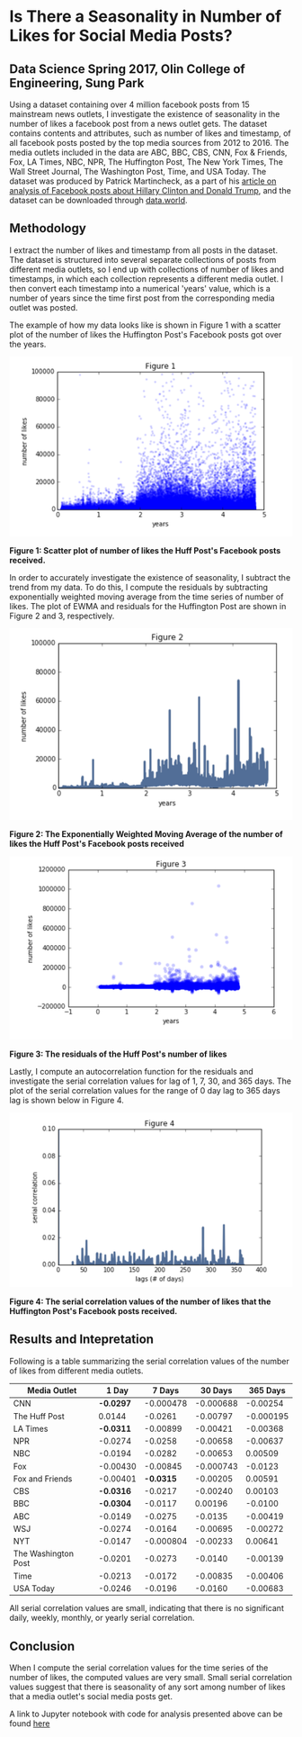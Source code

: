 # Is There a Seasonality in Number of Likes for Social Media Posts?
## Data Science Spring 2017, Olin College of Engineering, Sung Park

Using a dataset containing over 4 million facebook posts from 15 mainstream news outlets, I investigate the existence of seasonality in the number of likes a facebook post from a news outlet gets. The dataset contains contents and attributes, such as number of likes and timestamp, of all facebook posts posted by the top media sources from 2012 to 2016. The media outlets included in the data are ABC, BBC, CBS, CNN, Fox & Friends, Fox, LA Times, NBC, NPR, The Huffington Post, The New York Times, The Wall Street Journal, The Washington Post, Time, and USA Today. The dataset was produced by Patrick Martincheck, as a part of his [article on analysis of Facebook posts about Hillary Clinton and Donald Trump](https://shift.newco.co/what-i-discovered-about-trump-and-clinton-from-analyzing-4-million-facebook-posts-922a4381fd2f), and the dataset can be downloaded through [data.world](https://data.world/martinchek/2012-2016-facebook-posts).
## Methodology

I extract the number of likes and timestamp from all posts in the dataset. The dataset is structured into several separate collections of posts from different media outlets, so I end up with collections of number of likes and timestamps, in which each collection represents a different media outlet. I then convert each timestamp into a numerical 'years' value, which is a number of years since the time first post from the corresponding media outlet was posted.

The example of how my data looks like is shown in Figure 1 with a scatter plot of the number of likes the Huffington Post's Facebook posts got over the years.

![Figure 1](img/Report2Fig1.png)

**Figure 1: Scatter plot of number of likes the Huff Post's Facebook posts received.**

 In order to accurately investigate the existence of seasonality, I subtract the trend from my data. To do this, I compute the residuals by subtracting exponentially weighted moving average from the time series of number of likes. The plot of EWMA and residuals for the Huffington Post are shown in Figure 2 and 3, respectively.

 ![Figure 2](img/Report2Fig2.png)

**Figure 2: The Exponentially Weighted Moving Average of the number of likes the Huff Post's Facebook posts received**

 ![Figure 3](img/Report2Fig3.png)

**Figure 3: The residuals of the Huff Post's number of likes**

 Lastly, I compute an autocorrelation function for the residuals and investigate the serial correlation values for lag of 1, 7, 30, and 365 days. The plot of the serial correlation values for the range of 0 day lag to 365 days lag is shown below in Figure 4.

 ![Figure 4](img/Report2Fig4.png)

 **Figure 4: The serial correlation values of the number of likes that the Huffington Post's Facebook posts received.**

## Results and Intepretation

Following is a table summarizing the serial correlation values of the number of likes from different media outlets.

| Media Outlet | 1 Day | 7 Days | 30 Days | 365 Days |
| --- | --- | --- | --- | --- |
| CNN | **-0.0297** | -0.000478 | -0.000688 | -0.00254 |
| The Huff Post | 0.0144 | -0.0261 | -0.00797 | -0.000195 |
| LA Times | **-0.0311** | -0.00899 | -0.00421 | -0.00368 |
| NPR | -0.0274 | -0.0258 | -0.00658 | -0.00637 |
| NBC | -0.0194 | -0.0282 | -0.00653 | 0.00509 |
| Fox | -0.00430 | -0.00845 | -0.000743 | -0.0123 |
| Fox and Friends | -0.00401 | **-0.0315** | -0.00205 | 0.00591 |
| CBS | **-0.0316** | -0.0217 | -0.00240 | 0.00103 |
| BBC | **-0.0304** | -0.0117 | 0.00196 | -0.0100 |
| ABC | -0.0149 | -0.0275 | -0.0135 | -0.00419 |
| WSJ | -0.0274 | -0.0164 | -0.00695 | -0.00272 |
| NYT | -0.0147 | -0.000804 | -0.00233 | 0.00641 |
| The Washington Post | -0.0201 | -0.0273 | -0.0140 | -0.00139 |
| Time | -0.0213 | -0.0172 | -0.00835 | -0.00406 |
| USA Today | -0.0246 | -0.0196 | -0.0160 | -0.00683 |

All serial correlation values are small, indicating that there is no significant daily, weekly, monthly, or yearly serial correlation. 

## Conclusion
When I compute the serial correlation values for the time series of the number of likes, the computed values are very small. Small serial correlation values suggest that there is seasonality of any sort among number of likes that a media outlet's social media posts get. 

A link to Jupyter notebook with code for analysis presented above can be found [here](https://github.com/SungwooPark/ThinkStats2/blob/master/code/report2.ipynb)